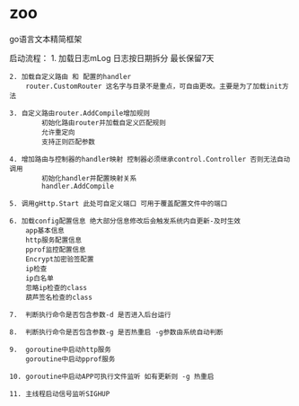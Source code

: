 # zoo
go语言文本精简框架

启动流程：
    1. 加载日志mLog
        日志按日期拆分 最长保留7天

    2. 加载自定义路由 和 配置的handler
        router.CustomRouter 这名字与目录不是重点，可自由更改。主要是为了加载init方法

    3. 自定义路由router.AddCompile增加规则
            初始化路由router并加载自定义匹配规则
            允许重定向
            支持正则匹配参数

    4. 增加路由与控制器的handler映射 控制器必须继承control.Controller 否则无法自动调用
            初始化handler并配置映射关系
            handler.AddCompile

    5. 调用gHttp.Start 此处可自定义端口 可用于覆盖配置文件中的端口

    6. 加载config配置信息 绝大部分信息修改后会触发系统内自更新-及时生效
        app基本信息
        http服务配置信息
        pprof监控配置信息
        Encrypt加密验签配置
        ip检查
        ip白名单
        忽略ip检查的class
        葫芦签名检查的class

    7.  判断执行命令是否包含参数-d 是否进入后台运行

    8.  判断执行命令是否包含参数-g 是否热重启 -g参数由系统自动判断

    9.  goroutine中启动http服务
        goroutine中启动pprof服务

    10. goroutine中启动APP可执行文件监听 如有更新则 -g 热重启

    11. 主线程启动信号监听SIGHUP
